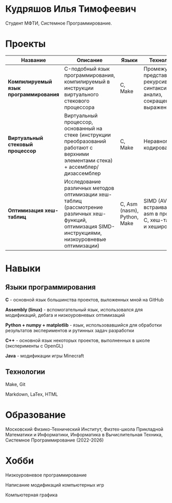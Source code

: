# Кудряшов Илья Тимофеевич

Студент МФТИ, Системное Программирование.

# Проекты

| Название | Описание | Языки | Технологии | Ссылка |
| --- | --- | --- | --- | --- |
| **Компилируемый язык программирования** | C-подобный язык программирования, компилируемый в инструкции виртуального стекового процессора | C, Make | Промежуточное представление, рекурсивный синтаксический анализ, сокращение выражений | [GitHub](https://github.com/Sigmarik/programming_language) |
| **Виртуальный стековый процессор** | Виртуальный процессор, основанный на стеке (инструкции преобразований работают с верхними элементами стека) + ассемблер/дизассемблер | C, Make | Неравномерное кодирование | [GitHub](https://github.com/Sigmarik/stack_based_processor) |
| **Оптимизация хеш-таблиц** | Исследование различных методов оптимизации хеш-таблиц (рассмотрение различных хеш-функций, оптимизация SIMD-инструкциями, низкоуровневые оптимизации) | C, Asm (nasm), Python, Make | SIMD (AVX2), встраивание asm в проект на C, хеш-таблицы и хеширование | [GitHub](https://github.com/Sigmarik/hash_functions) |

# Навыки

## Языки программирования

**C** - основной язык большинства проектов, выложенных мной на GitHub

**Assembly (linux)** - вспомогательный язык, использовался для модификаций, дебага и низкоуровневых оптимизаций

**Python + numpy + matplotlib** - язык, использовавшийся для обработки результатов экспериментов и рутинных задач разработки

**С++** - основной язык некоторых проектов, выполненных в школе (эксперименты с OpenGL)

**Java** - модификации игры Minecraft

## Технологии

Make, Git

Markdown, LaTex, HTML

# Образование

Московский Физико-Технический Институт, Физтех-школа Прикладной Математики и Информатики, Информатика в Вычислительная Техника, Системное Программирование (2022-2026)

# Хобби

Низкоуровневое программирование

Написание модификаций компьютерных игр

Компьютерная графика
